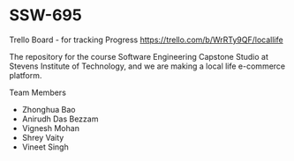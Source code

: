 # SSW-695

Trello Board - for tracking Progress
https://trello.com/b/WrRTy9QF/locallife

The repository for the course Software Engineering Capstone Studio at Stevens Institute of Technology,
and we are making a local life e-commerce platform.

Team Members

- Zhonghua Bao
- Anirudh Das Bezzam
- Vignesh Mohan 
- Shrey Vaity
- Vineet Singh
